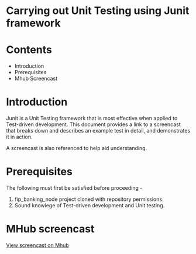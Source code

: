 # Carrying out Unit Testing using Junit framework

# Contents

* Introduction
* Prerequisites
* Mhub Screencast

# Introduction

Junit is a Unit Testing framework that is most effective when applied to Test-driven development. This document provides a link to a screencast that breaks down and describes an example test in detail, and demonstrates it in action. 

A screencast is also referenced to help aid understanding. 

# Prerequisites

The following must first be satisfied before proceeding - 

1. fip_banking_node project cloned with repository permissions.
2. Sound knowlege of Test-driven development and Unit testing.

# MHub screencast

[View screencast on Mhub]()